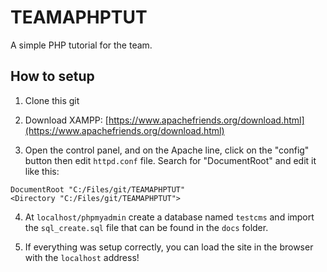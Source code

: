 # TEAMAPHPTUT
A simple PHP tutorial for the team.

## How to setup
1. Clone this git
2. Download XAMPP: [https://www.apachefriends.org/download.html](https://www.apachefriends.org/download.html)

3. Open the control panel, and on the Apache line, click on the "config" button then edit `httpd.conf` file. Search for "DocumentRoot" and edit it like this:
```
DocumentRoot "C:/Files/git/TEAMAPHPTUT"
<Directory "C:/Files/git/TEAMAPHPTUT">
```

4. At `localhost/phpmyadmin` create a database named `testcms` and import the `sql_create.sql` file that can be found in the `docs` folder.

5. If everything was setup correctly, you can load the site in the browser with the `localhost` address!